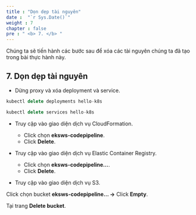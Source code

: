 ```yaml
---
title : "Dọn dẹp tài nguyên"
date :  "`r Sys.Date()`" 
weight : 7 
chapter : false
pre : " <b> 7. </b> "
---
```


Chúng ta sẽ tiến hành các bước sau để xóa các tài nguyên chúng ta đã tạo trong bài thực hành này.

## **7. Dọn dẹp tài nguyên**
- Dừng proxy và xóa deployment và service.

```jsx
kubectl delete deployments hello-k8s

kubectl delete services hello-k8s

```

- Truy cập vào giao diện dịch vụ CloudFormation.
    - Click chọn **eksws-codepipeline**.
    - Click **Delete**.

- Truy cập vào giao diện dịch vụ Elastic Container Registry.
    - Click chọn **eksws-codepipeline…**.
    - Click **Delete**.

- Truy cập vào giao diện dịch vụ S3.

Click chọn bucket **eksws-codepipeline… →** Click **Empty**.

Tại trang **Delete bucket**.